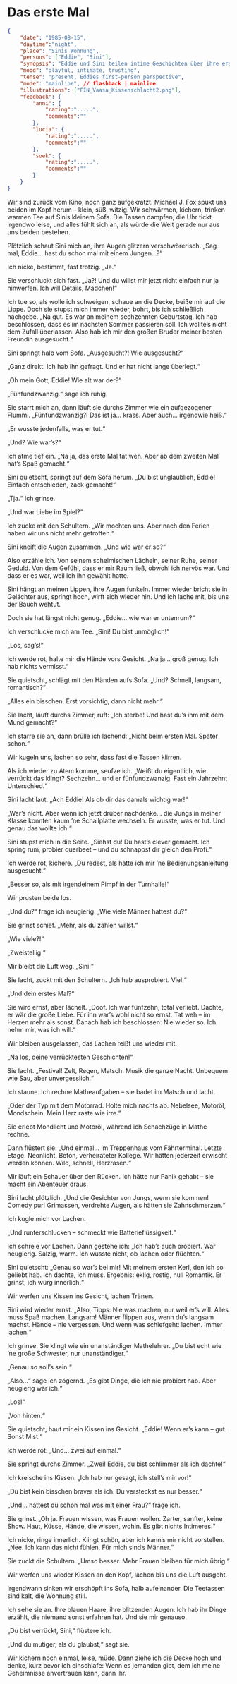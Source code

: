 # Das erste Mal

```json
{
    "date": "1985-08-15",
    "daytime":"night",
    "place": "Sinis Wohnung",
    "persons": ["Eddie", "Sini"],
    "synopsis": "Eddie und Sini teilen intime Geschichten über ihre ersten sexuellen Erfahrungen, lachen, necken sich und bauen tiefes Vertrauen zueinander auf.",
    "mood": "playful, intimate, trusting",
    "tense": "present, Eddies first-person perspective",
    "mode": "mainline", // flashback | mainline
    "illustrations": ["FIN_Vaasa_Kissenschlacht2.png"],
    "feedback": {
        "anni": {
            "rating":".....",
            "comments":""
        },
        "lucia": {
            "rating":".....",
            "comments":""
        },
        "soek": {
            "rating":".....",
            "comments":""
        }
    }
}
```

Wir sind zurück vom Kino, noch ganz aufgekratzt. Michael J. Fox spukt uns beiden im Kopf herum – klein, süß, witzig. Wir schwärmen, kichern, trinken warmen Tee auf Sinis kleinem Sofa. Die Tassen dampfen, die Uhr tickt irgendwo leise, und alles fühlt sich an, als würde die Welt gerade nur aus uns beiden bestehen.

Plötzlich schaut Sini mich an, ihre Augen glitzern verschwörerisch.
„Sag mal, Eddie… hast du schon mal mit einem Jungen…?“

Ich nicke, bestimmt, fast trotzig. „Ja.“

Sie verschluckt sich fast. „Ja?! Und du willst mir jetzt nicht einfach nur ja hinwerfen. Ich will Details, Mädchen!“

Ich tue so, als wolle ich schweigen, schaue an die Decke, beiße mir auf die Lippe. Doch sie stupst mich immer wieder, bohrt, bis ich schließlich nachgebe.
„Na gut. Es war an meinem sechzehnten Geburtstag. Ich hab beschlossen, dass es im nächsten Sommer passieren soll. Ich wollte’s nicht dem Zufall überlassen. Also hab ich mir den großen Bruder meiner besten Freundin ausgesucht.“

Sini springt halb vom Sofa. „Ausgesucht?! Wie ausgesucht?“

„Ganz direkt. Ich hab ihn gefragt. Und er hat nicht lange überlegt.“

„Oh mein Gott, Eddie! Wie alt war der?“

„Fünfundzwanzig.“ sage ich ruhig.

Sie starrt mich an, dann läuft sie durchs Zimmer wie ein aufgezogener Flummi. „Fünfundzwanzig?! Das ist ja… krass. Aber auch… irgendwie heiß.“

„Er wusste jedenfalls, was er tut.“

„Und? Wie war’s?“

Ich atme tief ein. „Na ja, das erste Mal tat weh. Aber ab dem zweiten Mal hat’s Spaß gemacht.“

Sini quietscht, springt auf dem Sofa herum. „Du bist unglaublich, Eddie! Einfach entschieden, zack gemacht!“

„Tja.“ Ich grinse.

„Und war Liebe im Spiel?“

Ich zucke mit den Schultern. „Wir mochten uns. Aber nach den Ferien haben wir uns nicht mehr getroffen.“

Sini kneift die Augen zusammen. „Und wie war er so?“

Also erzähle ich. Von seinem schelmischen Lächeln, seiner Ruhe, seiner Geduld. Von dem Gefühl, dass er mir Raum ließ, obwohl ich nervös war. Und dass er es war, weil ich ihn gewählt hatte.

Sini hängt an meinen Lippen, ihre Augen funkeln. Immer wieder bricht sie in Gelächter aus, springt hoch, wirft sich wieder hin. Und ich lache mit, bis uns der Bauch wehtut.

Doch sie hat längst nicht genug. „Eddie… wie war er untenrum?“

Ich verschlucke mich am Tee. „Sini! Du bist unmöglich!“

„Los, sag’s!“

Ich werde rot, halte mir die Hände vors Gesicht. „Na ja… groß genug. Ich hab nichts vermisst.“

Sie quietscht, schlägt mit den Händen aufs Sofa. „Und? Schnell, langsam, romantisch?“

„Alles ein bisschen. Erst vorsichtig, dann nicht mehr.“

Sie lacht, läuft durchs Zimmer, ruft: „Ich sterbe! Und hast du’s ihm mit dem Mund gemacht?“

Ich starre sie an, dann brülle ich lachend: „Nicht beim ersten Mal. Später schon.“

Wir kugeln uns, lachen so sehr, dass fast die Tassen klirren.

Als ich wieder zu Atem komme, seufze ich. „Weißt du eigentlich, wie verrückt das klingt? Sechzehn… und er fünfundzwanzig. Fast ein Jahrzehnt Unterschied.“

Sini lacht laut. „Ach Eddie! Als ob dir das damals wichtig war!“

„War’s nicht. Aber wenn ich jetzt drüber nachdenke… die Jungs in meiner Klasse konnten kaum ’ne Schallplatte wechseln. Er wusste, was er tut. Und genau das wollte ich.“

Sini stupst mich in die Seite. „Siehst du! Du hast’s clever gemacht. Ich spring rum, probier querbeet – und du schnappst dir gleich den Profi.“

Ich werde rot, kichere. „Du redest, als hätte ich mir ’ne Bedienungsanleitung ausgesucht.“

„Besser so, als mit irgendeinem Pimpf in der Turnhalle!“

Wir prusten beide los.

„Und du?“ frage ich neugierig. „Wie viele Männer hattest du?“

Sie grinst schief. „Mehr, als du zählen willst.“

„Wie viele?!“

„Zweistellig.“

Mir bleibt die Luft weg. „Sini!“

Sie lacht, zuckt mit den Schultern. „Ich hab ausprobiert. Viel.“

„Und dein erstes Mal?“

Sie wird ernst, aber lächelt. „Doof. Ich war fünfzehn, total verliebt. Dachte, er wär die große Liebe. Für ihn war’s wohl nicht so ernst. Tat weh – im Herzen mehr als sonst. Danach hab ich beschlossen: Nie wieder so. Ich nehm mir, was ich will.“

Wir bleiben ausgelassen, das Lachen reißt uns wieder mit.

„Na los, deine verrücktesten Geschichten!“

Sie lacht. „Festival! Zelt, Regen, Matsch. Musik die ganze Nacht. Unbequem wie Sau, aber unvergesslich.“

Ich staune. Ich rechne Matheaufgaben – sie badet im Matsch und lacht.

„Oder der Typ mit dem Motorrad. Holte mich nachts ab. Nebelsee, Motoröl, Mondschein. Mein Herz raste wie irre.“

Sie erlebt Mondlicht und Motoröl, während ich Schachzüge in Mathe rechne.

Dann flüstert sie: „Und einmal… im Treppenhaus vom Fährterminal. Letzte Etage. Neonlicht, Beton, verheirateter Kollege. Wir hätten jederzeit erwischt werden können. Wild, schnell, Herzrasen.“

Mir läuft ein Schauer über den Rücken. Ich hätte nur Panik gehabt – sie macht ein Abenteuer draus.

Sini lacht plötzlich. „Und die Gesichter von Jungs, wenn sie kommen! Comedy pur! Grimassen, verdrehte Augen, als hätten sie Zahnschmerzen.“

Ich kugle mich vor Lachen.

„Und runterschlucken – schmeckt wie Batterieflüssigkeit.“

Ich schreie vor Lachen. Dann gestehe ich: „Ich hab’s auch probiert. War neugierig. Salzig, warm. Ich wusste nicht, ob lachen oder flüchten.“

Sini quietscht: „Genau so war’s bei mir! Mit meinem ersten Kerl, den ich so geliebt hab. Ich dachte, ich muss. Ergebnis: eklig, rostig, null Romantik. Er grinst, ich würg innerlich.“

Wir werfen uns Kissen ins Gesicht, lachen Tränen.

Sini wird wieder ernst. „Also, Tipps: Nie was machen, nur weil er’s will. Alles muss Spaß machen. Langsam! Männer flippen aus, wenn du’s langsam machst. Hände – nie vergessen. Und wenn was schiefgeht: lachen. Immer lachen.“

Ich grinse. Sie klingt wie ein unanständiger Mathelehrer.
„Du bist echt wie ’ne große Schwester, nur unanständiger.“

„Genau so soll’s sein.“

„Also…“ sage ich zögernd. „Es gibt Dinge, die ich nie probiert hab. Aber neugierig wär ich.“

„Los!“

„Von hinten.“

Sie quietscht, haut mir ein Kissen ins Gesicht. „Eddie! Wenn er’s kann – gut. Sonst Mist.“

Ich werde rot. „Und… zwei auf einmal.“

Sie springt durchs Zimmer. „Zwei! Eddie, du bist schlimmer als ich dachte!“

Ich kreische ins Kissen. „Ich hab nur gesagt, ich stell’s mir vor!“

„Du bist kein bisschen braver als ich. Du versteckst es nur besser.“

„Und… hattest du schon mal was mit einer Frau?“ frage ich.

Sie grinst. „Oh ja. Frauen wissen, was Frauen wollen. Zarter, sanfter, keine Show. Haut, Küsse, Hände, die wissen, wohin. Es gibt nichts Intimeres.“

Ich nicke, ringe innerlich. Klingt schön, aber ich kann’s mir nicht vorstellen.
„Nee. Ich kann das nicht fühlen. Für mich sind’s Männer.“

Sie zuckt die Schultern. „Umso besser. Mehr Frauen bleiben für mich übrig.“

Wir werfen uns wieder Kissen an den Kopf, lachen bis uns die Luft ausgeht.

Irgendwann sinken wir erschöpft ins Sofa, halb aufeinander. Die Teetassen sind kalt, die Wohnung still.

Ich sehe sie an. Ihre blauen Haare, ihre blitzenden Augen. Ich hab ihr Dinge erzählt, die niemand sonst erfahren hat. Und sie mir genauso.

„Du bist verrückt, Sini,“ flüstere ich.

„Und du mutiger, als du glaubst,“ sagt sie.

Wir kichern noch einmal, leise, müde. Dann ziehe ich die Decke hoch und denke, kurz bevor ich einschlafe:
Wenn es jemanden gibt, dem ich meine Geheimnisse anvertrauen kann, dann ihr.
